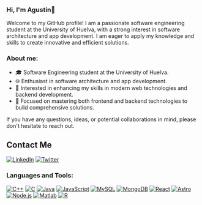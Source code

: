 ### Hi, I'm Agustin👋

Welcome to my GitHub profile! I am a passionate software engineering student at the University of Huelva, with a strong interest in software architecture and app development. I am eager to apply my knowledge and skills to create innovative and efficient solutions.

### About me:
- 🎓 Software Engineering student at the University of Huelva.
- 🌐 Enthusiast in software architecture and app development.
- 👀 Interested in enhancing my skills in modern web technologies and backend development.
- 🚀 Focused on mastering both frontend and backend technologies to build comprehensive solutions.

If you have any questions, ideas, or potential collaborations in mind, please don't hesitate to reach out.

## Contact Me
[![LinkedIn](https://img.shields.io/badge/-Agustin%20Rodriguez%20Aguilar-blue?style=flat-square&logo=Linkedin&logoColor=white&link=https://www.linkedin.com/in/agustin-rodriguez-aguilar/)](https://www.linkedin.com/in/agustin-rodriguez-aguilar/)
[![Twitter](https://img.shields.io/badge/-CodesInfinity-1DA1F2?style=flat-square&logo=Twitter&logoColor=white&link=https://twitter.com/CodesInfinity)](https://twitter.com/CodesInfinity)

### Languages and Tools:
[![C++](https://img.shields.io/badge/-C++-00599C?style=flat&logo=c%2B%2B&logoColor=white&link=https://github.com/CodesInfinity)](https://github.com/CodesInfinity)
[![C](https://img.shields.io/badge/-C-A8B9CC?style=flat&logo=c&logoColor=white&link=https://github.com/CodesInfinity)](https://github.com/CodesInfinity)
[![Java](https://img.shields.io/badge/-Java-ED8B00?style=flat&logo=java&logoColor=white&link=https://github.com/CodesInfinity)](https://github.com/CodesInfinity)
[![JavaScript](https://img.shields.io/badge/-JavaScript-F7DF1E?style=flat&logo=javascript&logoColor=white&link=https://github.com/CodesInfinity)](https://github.com/CodesInfinity)
[![MySQL](https://img.shields.io/badge/-MySQL-4479A1?style=flat&logo=mysql&logoColor=white&link=https://github.com/CodesInfinity)](https://github.com/CodesInfinity)
[![MongoDB](https://img.shields.io/badge/-MongoDB-47A248?style=flat&logo=mongodb&logoColor=white&link=https://github.com/CodesInfinity)](https://github.com/CodesInfinity)
[![React](https://img.shields.io/badge/-React-61DAFB?style=flat&logo=react&logoColor=white&link=https://github.com/CodesInfinity)](https://github.com/CodesInfinity)
[![Astro](https://img.shields.io/badge/-Astro-FF5A03?style=flat&logo=astro&logoColor=white&link=https://github.com/CodesInfinity)](https://github.com/CodesInfinity)
[![Node.js](https://img.shields.io/badge/-Node.js-339933?style=flat&logo=node.js&logoColor=white&link=https://github.com/CodesInfinity)](https://github.com/CodesInfinity)
[![Matlab](https://img.shields.io/badge/-Matlab-0076A8?style=flat&logo=matlab&logoColor=white&link=https://github.com/CodesInfinity)](https://github.com/CodesInfinity)
[![R](https://img.shields.io/badge/-R-276DC3?style=flat&logo=r&logoColor=white&link=https://github.com/CodesInfinity)](https://github.com/CodesInfinity)


<!--
**CodesInfinity/CodesInfinity** is a ✨ _special_ ✨ repository because its `README.md` (this file) appears on your GitHub profile.

Here are some ideas to get you started:

- 🔭 I’m currently working on ...
- 🌱 I’m currently learning ...
- 👯 I’m looking to collaborate on ...
- 🤔 I’m looking for help with ...
- 💬 Ask me about ...
- 📫 How to reach me: ...
- 😄 Pronouns: ...
- ⚡ Fun fact: ...
-->
